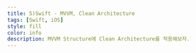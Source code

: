 ```yaml
---
title: 5)Swift - MVVM, Clean Architecture
tags: [Swift, iOS]
style: fill
color: info
description: MVVM Structure에 Clean Architecture를 적용해보자.
---
```


